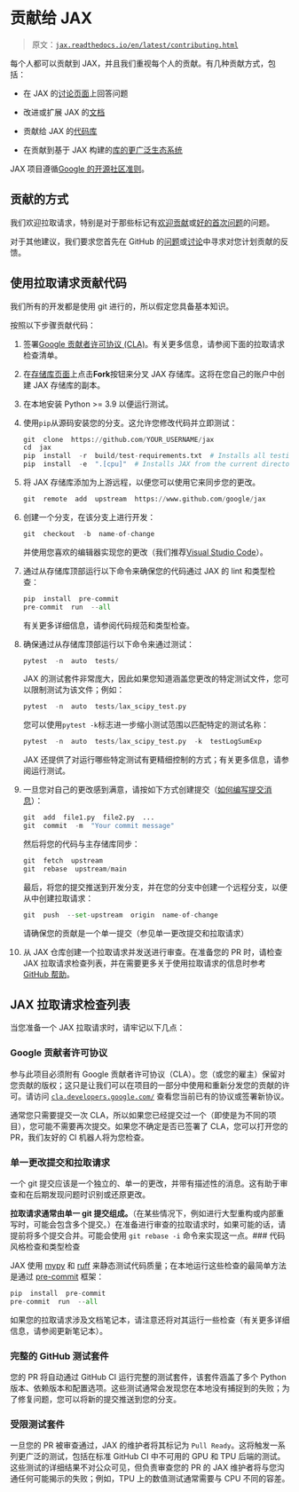 # 贡献给 JAX

> 原文：[`jax.readthedocs.io/en/latest/contributing.html`](https://jax.readthedocs.io/en/latest/contributing.html)

每个人都可以贡献到 JAX，并且我们重视每个人的贡献。有几种贡献方式，包括：

+   在 JAX 的[讨论页面](https://github.com/google/jax/discussions)上回答问题

+   改进或扩展 JAX 的[文档](http://jax.readthedocs.io/)

+   贡献给 JAX 的[代码库](http://github.com/google/jax/)

+   在贡献到基于 JAX 构建的[库的更广泛生态系统](https://github.com/google/jax#neural-network-libraries)

JAX 项目遵循[Google 的开源社区准则](https://opensource.google/conduct/)。

## 贡献的方式

我们欢迎拉取请求，特别是对于那些标记有[欢迎贡献](https://github.com/google/jax/issues?q=is%3Aopen+is%3Aissue+label%3A%22contributions+welcome%22)或[好的首次问题](https://github.com/google/jax/issues?q=is%3Aopen+is%3Aissue+label%3A%22good+first+issue%22)的问题。

对于其他建议，我们要求您首先在 GitHub 的[问题](https://github.com/google/jax/issues/new/choose)或[讨论](https://github.com/google/jax/discussions)中寻求对您计划贡献的反馈。

## 使用拉取请求贡献代码

我们所有的开发都是使用 git 进行的，所以假定您具备基本知识。

按照以下步骤贡献代码：

1.  签署[Google 贡献者许可协议 (CLA)](https://cla.developers.google.com/)。有关更多信息，请参阅下面的拉取请求检查清单。

1.  在[存储库页面](http://www.github.com/google/jax)上点击**Fork**按钮来分叉 JAX 存储库。这将在您自己的账户中创建 JAX 存储库的副本。

1.  在本地安装 Python >= 3.9 以便运行测试。

1.  使用`pip`从源码安装您的分支。这允许您修改代码并立即测试：

    ```py
    git  clone  https://github.com/YOUR_USERNAME/jax
    cd  jax
    pip  install  -r  build/test-requirements.txt  # Installs all testing requirements.
    pip  install  -e  ".[cpu]"  # Installs JAX from the current directory in editable mode. 
    ```

1.  将 JAX 存储库添加为上游远程，以便您可以使用它来同步您的更改。

    ```py
    git  remote  add  upstream  https://www.github.com/google/jax 
    ```

1.  创建一个分支，在该分支上进行开发：

    ```py
    git  checkout  -b  name-of-change 
    ```

    并使用您喜欢的编辑器实现您的更改（我们推荐[Visual Studio Code](https://code.visualstudio.com/)）。

1.  通过从存储库顶部运行以下命令来确保您的代码通过 JAX 的 lint 和类型检查：

    ```py
    pip  install  pre-commit
    pre-commit  run  --all 
    ```

    有关更多详细信息，请参阅代码规范和类型检查。

1.  确保通过从存储库顶部运行以下命令来通过测试：

    ```py
    pytest  -n  auto  tests/ 
    ```

    JAX 的测试套件非常庞大，因此如果您知道涵盖您更改的特定测试文件，您可以限制测试为该文件；例如：

    ```py
    pytest  -n  auto  tests/lax_scipy_test.py 
    ```

    您可以使用`pytest -k`标志进一步缩小测试范围以匹配特定的测试名称：

    ```py
    pytest  -n  auto  tests/lax_scipy_test.py  -k  testLogSumExp 
    ```

    JAX 还提供了对运行哪些特定测试有更精细控制的方式；有关更多信息，请参阅运行测试。

1.  一旦您对自己的更改感到满意，请按如下方式创建提交（[如何编写提交消息](https://chris.beams.io/posts/git-commit/)）：

    ```py
    git  add  file1.py  file2.py  ...
    git  commit  -m  "Your commit message" 
    ```

    然后将您的代码与主存储库同步：

    ```py
    git  fetch  upstream
    git  rebase  upstream/main 
    ```

    最后，将您的提交推送到开发分支，并在您的分支中创建一个远程分支，以便从中创建拉取请求：

    ```py
    git  push  --set-upstream  origin  name-of-change 
    ```

    请确保您的贡献是一个单一提交（参见单一更改提交和拉取请求）

1.  从 JAX 仓库创建一个拉取请求并发送进行审查。在准备您的 PR 时，请检查 JAX 拉取请求检查列表，并在需要更多关于使用拉取请求的信息时参考 [GitHub 帮助](https://help.github.com/articles/about-pull-requests/)。

## JAX 拉取请求检查列表

当您准备一个 JAX 拉取请求时，请牢记以下几点：

### Google 贡献者许可协议

参与此项目必须附有 Google 贡献者许可协议（CLA）。您（或您的雇主）保留对您贡献的版权；这只是让我们可以在项目的一部分中使用和重新分发您的贡献的许可。请访问 [`cla.developers.google.com/`](https://cla.developers.google.com/) 查看您当前已有的协议或签署新协议。

通常您只需要提交一次 CLA，所以如果您已经提交过一个（即使是为不同的项目），您可能不需要再次提交。如果您不确定是否已签署了 CLA，您可以打开您的 PR，我们友好的 CI 机器人将为您检查。

### 单一更改提交和拉取请求

一个 git 提交应该是一个独立的、单一的更改，并带有描述性的消息。这有助于审查和在后期发现问题时识别或还原更改。

**拉取请求通常由单一 git 提交组成。**（在某些情况下，例如进行大型重构或内部重写时，可能会包含多个提交。）在准备进行审查的拉取请求时，如果可能的话，请提前将多个提交合并。可能会使用 `git rebase -i` 命令来实现这一点。### 代码风格检查和类型检查

JAX 使用 [mypy](https://mypy.readthedocs.io/) 和 [ruff](https://docs.astral.sh/ruff/) 来静态测试代码质量；在本地运行这些检查的最简单方法是通过 [pre-commit](https://pre-commit.com/) 框架：

```py
pip  install  pre-commit
pre-commit  run  --all 
```

如果您的拉取请求涉及文档笔记本，请注意还将对其运行一些检查（有关更多详细信息，请参阅更新笔记本）。

### 完整的 GitHub 测试套件

您的 PR 将自动通过 GitHub CI 运行完整的测试套件，该套件涵盖了多个 Python 版本、依赖版本和配置选项。这些测试通常会发现您在本地没有捕捉到的失败；为了修复问题，您可以将新的提交推送到您的分支。

### 受限测试套件

一旦您的 PR 被审查通过，JAX 的维护者将其标记为 `Pull Ready`。这将触发一系列更广泛的测试，包括在标准 GitHub CI 中不可用的 GPU 和 TPU 后端的测试。这些测试的详细结果不对公众可见，但负责审查您的 PR 的 JAX 维护者将与您沟通任何可能揭示的失败；例如，TPU 上的数值测试通常需要与 CPU 不同的容差。
